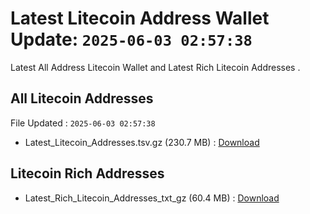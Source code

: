 # Latest Litecoin Address Wallet Update: `2025-06-03 02:57:38`

Latest All Address Litecoin Wallet and Latest Rich Litecoin Addresses .

## All Litecoin Addresses

File Updated : `2025-06-03 02:57:38`

- Latest_Litecoin_Addresses.tsv.gz (230.7 MB) : [Download](https://github.com/Pymmdrza/Rich-Address-Wallet/releases/tag/Litecoin)

## Litecoin Rich Addresses

- Latest_Rich_Litecoin_Addresses_txt_gz (60.4 MB) : [Download](https://github.com/Pymmdrza/Rich-Address-Wallet/releases/tag/Litecoin)
